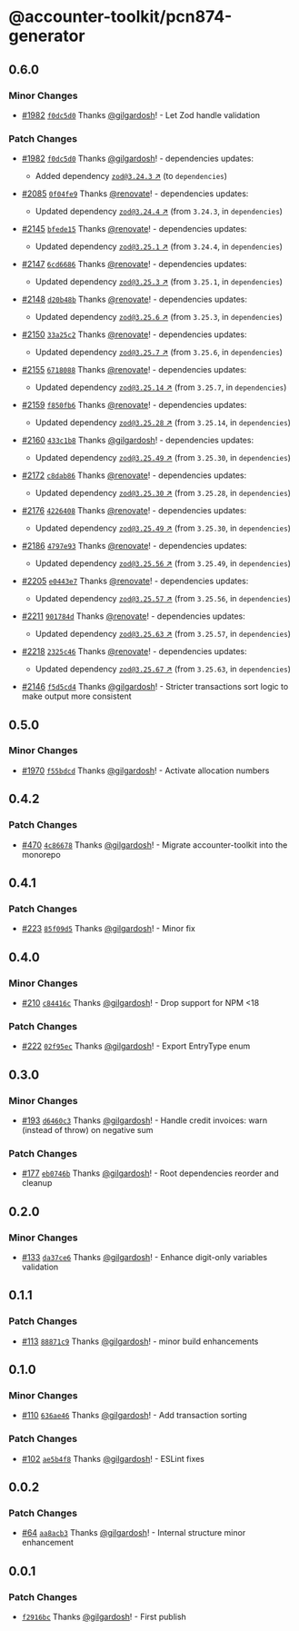 # @accounter-toolkit/pcn874-generator

## 0.6.0

### Minor Changes

- [#1982](https://github.com/Urigo/accounter-fullstack/pull/1982)
  [`f0dc5d0`](https://github.com/Urigo/accounter-fullstack/commit/f0dc5d0083c522c3504a89ba494888d97494910a)
  Thanks [@gilgardosh](https://github.com/gilgardosh)! - Let Zod handle validation

### Patch Changes

- [#1982](https://github.com/Urigo/accounter-fullstack/pull/1982)
  [`f0dc5d0`](https://github.com/Urigo/accounter-fullstack/commit/f0dc5d0083c522c3504a89ba494888d97494910a)
  Thanks [@gilgardosh](https://github.com/gilgardosh)! - dependencies updates:
  - Added dependency [`zod@3.24.3` ↗︎](https://www.npmjs.com/package/zod/v/3.24.3) (to
    `dependencies`)

- [#2085](https://github.com/Urigo/accounter-fullstack/pull/2085)
  [`0f04fe9`](https://github.com/Urigo/accounter-fullstack/commit/0f04fe915f70c54401cb530ee58e439b6cb29b00)
  Thanks [@renovate](https://github.com/apps/renovate)! - dependencies updates:
  - Updated dependency [`zod@3.24.4` ↗︎](https://www.npmjs.com/package/zod/v/3.24.4) (from
    `3.24.3`, in `dependencies`)

- [#2145](https://github.com/Urigo/accounter-fullstack/pull/2145)
  [`bfede15`](https://github.com/Urigo/accounter-fullstack/commit/bfede15da25cfcdca96a4242b5c5b9b1d08e0b28)
  Thanks [@renovate](https://github.com/apps/renovate)! - dependencies updates:
  - Updated dependency [`zod@3.25.1` ↗︎](https://www.npmjs.com/package/zod/v/3.25.1) (from
    `3.24.4`, in `dependencies`)

- [#2147](https://github.com/Urigo/accounter-fullstack/pull/2147)
  [`6cd6686`](https://github.com/Urigo/accounter-fullstack/commit/6cd66863456b6231a374b8f61798707bea11b213)
  Thanks [@renovate](https://github.com/apps/renovate)! - dependencies updates:
  - Updated dependency [`zod@3.25.3` ↗︎](https://www.npmjs.com/package/zod/v/3.25.3) (from
    `3.25.1`, in `dependencies`)

- [#2148](https://github.com/Urigo/accounter-fullstack/pull/2148)
  [`d20b48b`](https://github.com/Urigo/accounter-fullstack/commit/d20b48bf5dd25432f6db37c1807c4988d6ff5c09)
  Thanks [@renovate](https://github.com/apps/renovate)! - dependencies updates:
  - Updated dependency [`zod@3.25.6` ↗︎](https://www.npmjs.com/package/zod/v/3.25.6) (from
    `3.25.3`, in `dependencies`)

- [#2150](https://github.com/Urigo/accounter-fullstack/pull/2150)
  [`33a25c2`](https://github.com/Urigo/accounter-fullstack/commit/33a25c2d4c0e6231eff0a650ae79bdc1f502b125)
  Thanks [@renovate](https://github.com/apps/renovate)! - dependencies updates:
  - Updated dependency [`zod@3.25.7` ↗︎](https://www.npmjs.com/package/zod/v/3.25.7) (from
    `3.25.6`, in `dependencies`)

- [#2155](https://github.com/Urigo/accounter-fullstack/pull/2155)
  [`6718088`](https://github.com/Urigo/accounter-fullstack/commit/6718088b64c7d187d1934a7fc2a72f7fb08439b2)
  Thanks [@renovate](https://github.com/apps/renovate)! - dependencies updates:
  - Updated dependency [`zod@3.25.14` ↗︎](https://www.npmjs.com/package/zod/v/3.25.14) (from
    `3.25.7`, in `dependencies`)

- [#2159](https://github.com/Urigo/accounter-fullstack/pull/2159)
  [`f850fb6`](https://github.com/Urigo/accounter-fullstack/commit/f850fb62ba36ed46344b937e790a8cccb80e9f7d)
  Thanks [@renovate](https://github.com/apps/renovate)! - dependencies updates:
  - Updated dependency [`zod@3.25.28` ↗︎](https://www.npmjs.com/package/zod/v/3.25.28) (from
    `3.25.14`, in `dependencies`)

- [#2160](https://github.com/Urigo/accounter-fullstack/pull/2160)
  [`433c1b8`](https://github.com/Urigo/accounter-fullstack/commit/433c1b8c272980f9ba3fa1f39ef731d642ae80c1)
  Thanks [@gilgardosh](https://github.com/gilgardosh)! - dependencies updates:
  - Updated dependency [`zod@3.25.49` ↗︎](https://www.npmjs.com/package/zod/v/3.25.49) (from
    `3.25.30`, in `dependencies`)

- [#2172](https://github.com/Urigo/accounter-fullstack/pull/2172)
  [`c8dab86`](https://github.com/Urigo/accounter-fullstack/commit/c8dab8625d35d7aad836bd3bf5227fbbf1e7cc77)
  Thanks [@renovate](https://github.com/apps/renovate)! - dependencies updates:
  - Updated dependency [`zod@3.25.30` ↗︎](https://www.npmjs.com/package/zod/v/3.25.30) (from
    `3.25.28`, in `dependencies`)

- [#2176](https://github.com/Urigo/accounter-fullstack/pull/2176)
  [`4226408`](https://github.com/Urigo/accounter-fullstack/commit/422640856fdc0735e100b04777769f82c6a9f1b9)
  Thanks [@renovate](https://github.com/apps/renovate)! - dependencies updates:
  - Updated dependency [`zod@3.25.49` ↗︎](https://www.npmjs.com/package/zod/v/3.25.49) (from
    `3.25.30`, in `dependencies`)

- [#2186](https://github.com/Urigo/accounter-fullstack/pull/2186)
  [`4797e93`](https://github.com/Urigo/accounter-fullstack/commit/4797e9366fae9393252dfdcf68b862f0991a8761)
  Thanks [@renovate](https://github.com/apps/renovate)! - dependencies updates:
  - Updated dependency [`zod@3.25.56` ↗︎](https://www.npmjs.com/package/zod/v/3.25.56) (from
    `3.25.49`, in `dependencies`)

- [#2205](https://github.com/Urigo/accounter-fullstack/pull/2205)
  [`e0443e7`](https://github.com/Urigo/accounter-fullstack/commit/e0443e71948a3bb3284b6bf2abbfadd7ba96f438)
  Thanks [@renovate](https://github.com/apps/renovate)! - dependencies updates:
  - Updated dependency [`zod@3.25.57` ↗︎](https://www.npmjs.com/package/zod/v/3.25.57) (from
    `3.25.56`, in `dependencies`)

- [#2211](https://github.com/Urigo/accounter-fullstack/pull/2211)
  [`901784d`](https://github.com/Urigo/accounter-fullstack/commit/901784d6f3d128d8624207eee45dd69e6e7308c5)
  Thanks [@renovate](https://github.com/apps/renovate)! - dependencies updates:
  - Updated dependency [`zod@3.25.63` ↗︎](https://www.npmjs.com/package/zod/v/3.25.63) (from
    `3.25.57`, in `dependencies`)

- [#2218](https://github.com/Urigo/accounter-fullstack/pull/2218)
  [`2325c46`](https://github.com/Urigo/accounter-fullstack/commit/2325c467ab09cd9414f4dcf82a0646847d2dc974)
  Thanks [@renovate](https://github.com/apps/renovate)! - dependencies updates:
  - Updated dependency [`zod@3.25.67` ↗︎](https://www.npmjs.com/package/zod/v/3.25.67) (from
    `3.25.63`, in `dependencies`)

- [#2146](https://github.com/Urigo/accounter-fullstack/pull/2146)
  [`f5d5cd4`](https://github.com/Urigo/accounter-fullstack/commit/f5d5cd44548a4c7f2d750005e99b98547dd3d1b6)
  Thanks [@gilgardosh](https://github.com/gilgardosh)! - Stricter transactions sort logic to make
  output more consistent

## 0.5.0

### Minor Changes

- [#1970](https://github.com/Urigo/accounter-fullstack/pull/1970)
  [`f55bdcd`](https://github.com/Urigo/accounter-fullstack/commit/f55bdcddb5afb3a4c4c9bd230b70b195d55c1b00)
  Thanks [@gilgardosh](https://github.com/gilgardosh)! - Activate allocation numbers

## 0.4.2

### Patch Changes

- [#470](https://github.com/Urigo/accounter-fullstack/pull/470)
  [`4c86678`](https://github.com/Urigo/accounter-fullstack/commit/4c866780ef1c78880f9b62854d5ab9a5eb74db95)
  Thanks [@gilgardosh](https://github.com/gilgardosh)! - Migrate accounter-toolkit into the monorepo

## 0.4.1

### Patch Changes

- [#223](https://github.com/gilgardosh/accounter-toolkit/pull/223)
  [`85f09d5`](https://github.com/gilgardosh/accounter-toolkit/commit/85f09d53793b1de36fc63d3caea2428236af2b61)
  Thanks [@gilgardosh](https://github.com/gilgardosh)! - Minor fix

## 0.4.0

### Minor Changes

- [#210](https://github.com/gilgardosh/accounter-toolkit/pull/210)
  [`c84416c`](https://github.com/gilgardosh/accounter-toolkit/commit/c84416cb9c9f501b5f53b039985f5d2b24ea93c2)
  Thanks [@gilgardosh](https://github.com/gilgardosh)! - Drop support for NPM <18

### Patch Changes

- [#222](https://github.com/gilgardosh/accounter-toolkit/pull/222)
  [`02f95ec`](https://github.com/gilgardosh/accounter-toolkit/commit/02f95ece06f2a3f6c4ed82acd3ffa772f382c2cf)
  Thanks [@gilgardosh](https://github.com/gilgardosh)! - Export EntryType enum

## 0.3.0

### Minor Changes

- [#193](https://github.com/gilgardosh/accounter-toolkit/pull/193)
  [`d6460c3`](https://github.com/gilgardosh/accounter-toolkit/commit/d6460c31ad3ee440dc6cb41ac2f4675447a11076)
  Thanks [@gilgardosh](https://github.com/gilgardosh)! - Handle credit invoices: warn (instead of
  throw) on negative sum

### Patch Changes

- [#177](https://github.com/gilgardosh/accounter-toolkit/pull/177)
  [`eb0746b`](https://github.com/gilgardosh/accounter-toolkit/commit/eb0746b23cf82668dfd3a7443a09de5a9d0be37b)
  Thanks [@gilgardosh](https://github.com/gilgardosh)! - Root dependencies reorder and cleanup

## 0.2.0

### Minor Changes

- [#133](https://github.com/gilgardosh/accounter-toolkit/pull/133)
  [`da37ce6`](https://github.com/gilgardosh/accounter-toolkit/commit/da37ce6a65223115b51e5689a282696b5c9cf83a)
  Thanks [@gilgardosh](https://github.com/gilgardosh)! - Enhance digit-only variables validation

## 0.1.1

### Patch Changes

- [#113](https://github.com/gilgardosh/accounter-toolkit/pull/113)
  [`88871c9`](https://github.com/gilgardosh/accounter-toolkit/commit/88871c928457a136c3fcf255c78f216cc4f7d08d)
  Thanks [@gilgardosh](https://github.com/gilgardosh)! - minor build enhancements

## 0.1.0

### Minor Changes

- [#110](https://github.com/gilgardosh/accounter-toolkit/pull/110)
  [`636ae46`](https://github.com/gilgardosh/accounter-toolkit/commit/636ae46f6896ee6dcb2349778a368ac3c0cc040d)
  Thanks [@gilgardosh](https://github.com/gilgardosh)! - Add transaction sorting

### Patch Changes

- [#102](https://github.com/gilgardosh/accounter-toolkit/pull/102)
  [`ae5b4f8`](https://github.com/gilgardosh/accounter-toolkit/commit/ae5b4f81e1d78caa4b18d226f835130e753f80f0)
  Thanks [@gilgardosh](https://github.com/gilgardosh)! - ESLint fixes

## 0.0.2

### Patch Changes

- [#64](https://github.com/gilgardosh/accounter-toolkit/pull/64)
  [`aa8acb3`](https://github.com/gilgardosh/accounter-toolkit/commit/aa8acb39ed2d21336fcfe45b1b229975ee9d722b)
  Thanks [@gilgardosh](https://github.com/gilgardosh)! - Internal structure minor enhancement

## 0.0.1

### Patch Changes

- [`f2916bc`](https://github.com/gilgardosh/accounter-toolkit/commit/f2916bc3a20aa6028845dd068506b62e319d9546)
  Thanks [@gilgardosh](https://github.com/gilgardosh)! - First publish
